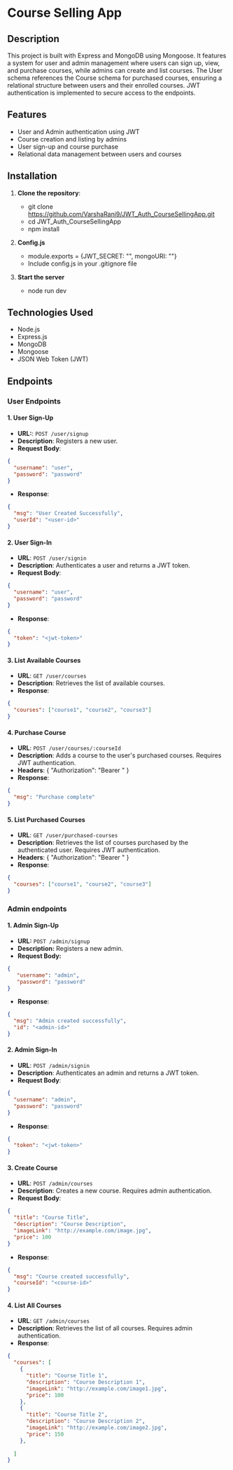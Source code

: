 # Course Selling App

## Description
This project is built with Express and MongoDB using Mongoose. It features a system for user and admin management where users can sign up, view, and purchase courses, while admins can create and list courses. The User schema references the Course schema for purchased courses, ensuring a relational structure between users and their enrolled courses. 
JWT authentication is implemented to secure access to the endpoints.

## Features
- User and Admin authentication using JWT
- Course creation and listing by admins
- User sign-up and course purchase
- Relational data management between users and courses

## Installation

1. **Clone the repository**:
   - git clone https://github.com/VarshaRani9/JWT_Auth_CourseSellingApp.git
   - cd JWT_Auth_CourseSellingApp
   - npm install

2. **Config.js**
   
    - module.exports = {JWT_SECRET: "<your-jwt-secret>", mongoURI: "<your-mongodb-connection-string>"}
    - Include config.js in your .gitignore file

4. **Start the server**
   - node run dev

## Technologies Used
- Node.js
- Express.js
- MongoDB
- Mongoose
- JSON Web Token (JWT)

## Endpoints
### User Endpoints

#### 1. User Sign-Up
- **URL:**: `POST /user/signup`
- **Description**: Registers a new user.
- **Request Body**:
```json
{
  "username": "user",
  "password": "password"
}
```
- **Response**:
```json
{
  "msg": "User Created Successfully",
  "userId": "<user-id>"
}
```
#### 2. User Sign-In
- **URL**: `POST /user/signin`
- **Description**: Authenticates a user and returns a JWT token.
- **Request Body**:
```json
{
  "username": "user",
  "password": "password"
}
```
- **Response**:
```json
{
  "token": "<jwt-token>"
}
```

#### 3. List Available Courses
- **URL**: `GET /user/courses`
- **Description**: Retrieves the list of available courses.
- **Response**:
```json
{
  "courses": ["course1", "course2", "course3"]
}
```

#### 4. Purchase Course
- **URL**: `POST /user/courses/:courseId`
- **Description**: Adds a course to the user's purchased courses. Requires JWT authentication.
- **Headers**:
{
  "Authorization": "Bearer <jwt-token>"
}
- **Response**:
```json
{
  "msg": "Purchase complete"
}
```

#### 5. List Purchased Courses
- **URL**: `GET /user/purchased-courses`
- **Description**: Retrieves the list of courses purchased by the authenticated user. Requires JWT authentication.
- **Headers**:
{
  "Authorization": "Bearer <jwt-token>"
}
- **Response**:
```json
{
  "courses": ["course1", "course2", "course3"]
}
```

### Admin endpoints

#### 1. Admin Sign-Up
- **URL:** `POST /admin/signup`
- **Description:** Registers a new admin.
- **Request Body:**
```json
{
   "username": "admin",
   "password": "password"
}
```
- **Response**:
```json
{
  "msg": "Admin created successfully",
  "id": "<admin-id>"
}
```

#### 2. Admin Sign-In
- **URL**: `POST /admin/signin`
- **Description**: Authenticates an admin and returns a JWT token.
- **Request Body**:
```json
{
  "username": "admin",
  "password": "password"
}
```
- **Response**:
```json
{
  "token": "<jwt-token>"
}
```

#### 3. Create Course
- **URL**: `POST /admin/courses`
- **Description**: Creates a new course. Requires admin authentication.
- **Request Body**:
```json
{
  "title": "Course Title",
  "description": "Course Description",
  "imageLink": "http://example.com/image.jpg",
  "price": 100
}
```
- **Response**:
```json
{
  "msg": "Course created successfully",
  "courseId": "<course-id>"
}
```

#### 4. List All Courses
- **URL**: `GET /admin/courses`
- **Description**: Retrieves the list of all courses. Requires admin authentication.
- **Response**:
```json
{
  "courses": [
    {
      "title": "Course Title 1",
      "description": "Course Description 1",
      "imageLink": "http://example.com/image1.jpg",
      "price": 100
    },
    {
      "title": "Course Title 2",
      "description": "Course Description 2",
      "imageLink": "http://example.com/image2.jpg",
      "price": 150
    },
    
  ]
}
```
